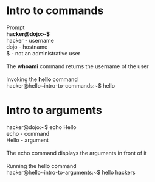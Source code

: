 # Intro to commands

Prompt <br>
**hacker@dojo:~$** <br>
hacker - username <br>
dojo - hostname <br>
$ - not an administrative user <br>
<br>
The **whoami** command returns the username of the user <br>
<br>
Invoking the **hello** command <br>
hacker@hello~intro-to-commands:~$ hello

# Intro to arguments

hacker@dojo:~$ echo Hello <br>
echo - command <br>
Hello - argument <br>
<br>
The echo command displays the arguments in front of it <br>
<br>
Running the hello command <br>
hacker@hello~intro-to-arguments:~$ hello hackers


